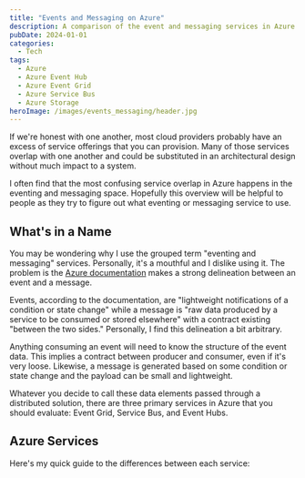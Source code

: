 ```yaml
---
title: "Events and Messaging on Azure"
description: A comparison of the event and messaging services in Azure
pubDate: 2024-01-01
categories:
  - Tech
tags:
  - Azure
  - Azure Event Hub
  - Azure Event Grid
  - Azure Service Bus
  - Azure Storage
heroImage: /images/events_messaging/header.jpg
---
```


If we're honest with one another, most cloud providers probably have an excess of service offerings that you can provision. Many of those services overlap with one another and could be substituted in an architectural design without much impact to a system.

I often find that the most confusing service overlap in Azure happens in the eventing and messaging space. Hopefully this overview will be helpful to people as they try to figure out what eventing or messaging service to use.

## What's in a Name

You may be wondering why I use the grouped term "eventing and messaging" services. Personally, it's a mouthful and I dislike using it. The problem is the [Azure documentation](https://learn.microsoft.com/en-us/azure/event-grid/compare-messaging-services#event-vs-message-services) makes a strong delineation between an event and a message.

Events, according to the documentation, are "lightweight notifications of a condition or state change" while a message is "raw data produced by a service to be consumed or stored elsewhere" with a contract existing "between the two sides." Personally, I find this delineation a bit arbitrary.

Anything consuming an event will need to know the structure of the event data. This implies a contract between producer and consumer, even if it's very loose. Likewise, a message is generated based on some condition or state change and the payload can be small and lightweight.

Whatever you decide to call these data elements passed through a distributed solution, there are three primary services in Azure that you should evaluate: Event Grid, Service Bus, and Event Hubs.

## Azure Services

Here's my quick guide to the differences between each service:
